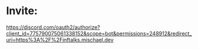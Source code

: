 # Invite:

https://discord.com/oauth2/authorize?client_id=775790075061338152&scope=bot&permissions=248912&redirect_uri=https%3A%2F%2Finftalks.mischael.dev
